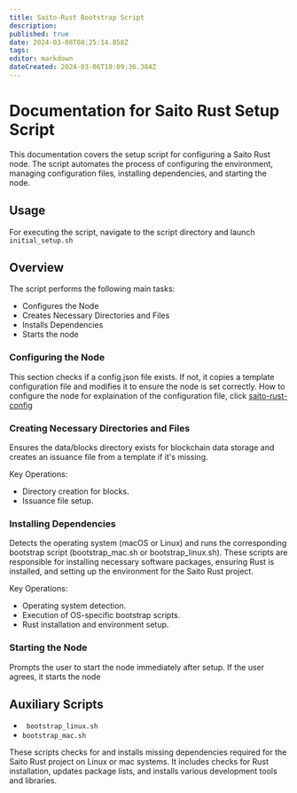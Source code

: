 ```yaml
---
title: Saito-Rust Bootstrap Script
description: 
published: true
date: 2024-03-08T08:25:14.858Z
tags: 
editor: markdown
dateCreated: 2024-03-06T10:09:36.384Z
---
```


# Documentation for Saito Rust Setup Script

This documentation covers the setup script for configuring a Saito Rust node. The script automates the process of configuring the environment, managing configuration files, installing dependencies, and starting the node.

## Usage
For executing the script, navigate to the script directory and launch ```initial_setup.sh```

## Overview
The script performs the following main tasks:

- Configures the Node
- Creates Necessary Directories and Files
- Installs Dependencies
- Starts the node


###  Configuring the Node
This section checks if a config.json file exists. If not, it copies a template configuration file and modifies it to ensure the node is set correctly.
How to configure the node for explaination of the configuration file, click [saito-rust-config](/tech/installation/saito-rust-config)

### Creating Necessary Directories and Files

Ensures the data/blocks directory exists for blockchain data storage and creates an issuance file from a template if it's missing.

Key Operations:
- Directory creation for blocks.
- Issuance file setup.


### Installing Dependencies

Detects the operating system (macOS or Linux) and runs the corresponding bootstrap script (bootstrap_mac.sh or bootstrap_linux.sh). These scripts are responsible for installing necessary software packages, ensuring Rust is installed, and setting up the environment for the Saito Rust project.

Key Operations:
- Operating system detection.
- Execution of OS-specific bootstrap scripts.
- Rust installation and environment setup.

### Starting the Node
Prompts the user to start the node immediately after setup. If the user agrees, it starts the node

## Auxiliary Scripts

- ``` bootstrap_linux.sh```
- ``` bootstrap_mac.sh ```

These scripts checks for and installs missing dependencies required for the Saito Rust project on Linux or mac systems. It includes checks for Rust installation, updates package lists, and installs various development tools and libraries.










